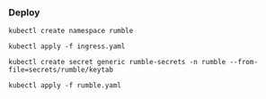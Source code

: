 ### Deploy
`kubectl create namespace rumble`

`kubectl apply -f ingress.yaml`

`kubectl create secret generic rumble-secrets -n rumble --from-file=secrets/rumble/keytab`

`kubectl apply -f rumble.yaml`

